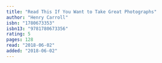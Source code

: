 ```yaml
---
title: "Read This If You Want to Take Great Photographs"
author: "Henry Carroll"
isbn: "1780673353"
isbn13: "9781780673356"
rating: 5
pages: 128
read: "2018-06-02"
added: "2018-06-02"
---
```



